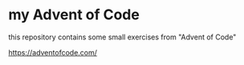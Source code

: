# my Advent of Code
this repository contains some small exercises from "Advent of Code" 

https://adventofcode.com/

